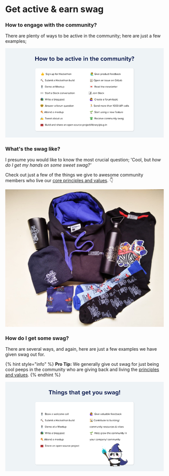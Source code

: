 # Get active & earn swag

### How to engage with the community?

There are plenty of ways to be active in the community; here are just a few examples;

![Examples of how to be active in the community](<../.gitbook/assets/\[External] Programmable Banking Meetup 27 Jan 2022.png>)

### What's the swag like?

I presume you would like to know the most crucial question; 'Cool, but _how do I get my hands on some sweet swag?'_

Check out just a few of the things we give to awesome community members who live our [core principles and values](https://offerzen.gitbook.io/programmable-banking-community-wiki/). 👇

![A glimpse of the Programamble Banking community swag up for grabs. (Check out the OfferZen swag here)](<../.gitbook/assets/swag pics.png>)

### How do I get some swag?

There are several ways, and again, here are just a few examples we have given swag out for.&#x20;

{% hint style="info" %}
**Pro Tip:** We generally give out swag for just being cool peeps in the community who are giving back and living the [principles and values](https://offerzen.gitbook.io/programmable-banking-community-wiki/what/community-manifesto#core-principles-and-values).
{% endhint %}

![Things that will DEFINITELY get you some swag!](<../.gitbook/assets/\[External] Programmable Banking Meetup 27 Jan 2022 (1).png>)
